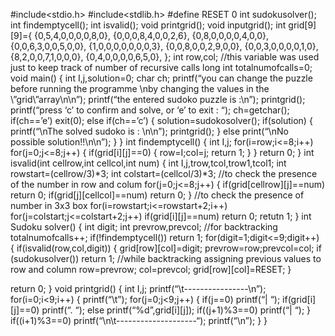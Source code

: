 #include<stdio.h>
#include<stdlib.h>
#define 	RESET 0
int sudokusolver();
int findemptycell();
int isvalid();
void printgrid();
void inputgrid();
int grid[9][9]={
{0,5,4,0,0,0,0,8,0},
{0,0,0,8,4,0,0,2,6},
{0,8,0,0,0,0,4,0,0},
{0,0,6,3,0,0,5,0,0},
{1,0,0,0,0,0,0,0,3},
{0,0,8,0,0,2,9,0,0},
{0,0,3,0,0,0,0,1,0},
{8,2,0,0,7,1,0,0,0},
{0,4,0,0,0,0,6,5,0},
};
int row,col;
//this variable was used just to keep track of number of recursive calls
long int totalnumofcalls=0;
void main()
{
int I,j,solution=0;
char ch;
printf(“you can change the puzzle before running the programme \nby changing the values in the \”grid\”array\n\n”);
printf(“the entered sudoko puzzle is :\n”);
printgrid();
printf(“press ‘c’ to confirm and solve, or ‘e’ to exit : “);
ch=getchar();
if(ch==’e’)
exit(0);
else if(ch==’c’)
{
solution=sudokosolver();
if(solution)
{
printf(“\nThe solved sudoko is : \n\n”);
printgrid();
}
else
print(“\nNo possible solution!!\n\n”);
}
}
int findemptycell()
{
int I,j;
for(i=row;i<=8;i++)
for(j=0;j<=8;j++)
{
if(grid[i][j]==0)
{
row=I;col=j;
return 1;
}
}
return 0;
}
int isvalid(int cellrow,int cellcol,int num)
{
int I,j,trow,tcol,trow1,tcol1;
int rowstart=(cellrow/3)*3;
int colstart=(cellcol/3)*3;
//to check the presence of the number in row and colum
for(j=0;j<=8;j++)
{
if(grid[cellrow][j]==num)
return 0;
if(grid[j][cellcol]==num)
return 0;
}
//to check the presence of number in 3x3 box
for(i=rowstart;i<=rowstart+2;i++)
for(j=colstart;j<=colstart+2;j++)
if(grid[i][j]==num)
return 0;
retutn 1;
}
int Sudoku solver()
{
int digit;
int prevrow,prevcol;
//for backtracking
totalnumofcalls++;
if(!findemptycell())
return 1;
for(digit=1;digit<=9;digit++)
{
if(isvalid(row,col,digit))
{
grid[row][col]=digit;
prevrow=row;prevcol=col;
if (sudokusolver())
return 1;
//while backtracking assigning previous values to row and column
row=prevrow;
col=prevcol;
grid[row][col]=RESET;
}

return 0;
}
void printgrid()
{
int I,j;
printf(“\t----------------\n”);
for(i=0;i<9;i++)
{
printf(“\t”);
for(j=0;j<9;j++)
{
if(j==0)
printf(“| “);
if(grid[i][j]==0)
printf(“. “);
else
printf(“%d”,grid[i][j]);
if((j+1)%3==0)
printf(“| “);
}
if((i+1)%3==0)
printf(“\n\t--------------------“);
printf(“\n”);
}
}

